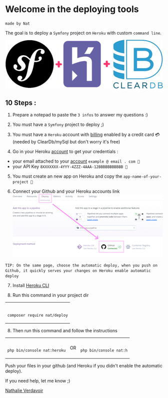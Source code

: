 # Welcome in the deploying tools

`made by Nat` 
              

The goal is to deploy a `Symfony` project on `Heroku` with custom `command line`.


![logos](/assets/ban.png)


## 10 Steps :

1. Prepare a notepad to paste the `3 infos` to answer my questions :)
   

2. You must have a `Symfony` project to deploy ;)
   

3. You must have a `Heroku` account with [billing](https://dashboard.heroku.com/account/billing) enabled by a credit card 💳(needed by ClearDb/mySql but don't worry it's free) 


4. Go in your Heroku [account](https://dashboard.heroku.com/account/) to get your credentials :
- your email attached to your [account](https://dashboard.heroku.com/account/) `example @ email . com 📝`
- your API Key `8XXXXXXX-4YYY-4ZZZ-4AAA-12BBBBBBBBBBB 📝`
  

5. You must create an new app on Heroku and copy the `app-name-of-your-project 📝`
   

6. Connect your Github and your Heroku accounts
link
![link](/assets/link.PNG)


`TIP: On the same page, choose the automatic deploy, when you push on Github, it quickly serves your changes on Heroku enable automatic deploy`


7. Install [Heroku CLI](https://devcenter.heroku.com/articles/heroku-cli)


8.  Run this command in your project dir 


<table><td><pre><code>
composer require nat/deploy
</code></pre></td></table>

8. Then run this command and follow the instructions


<table><td><pre><code>
php bin/console nat:heroku
</code></pre></td><td>
OR
</td><td><pre><code>
php bin/console nat:h
</code></pre></td></table>


 Push your files in your github (and Heroku if you didn't enable the automatic deploy).

 
If you need help, let me know ;)

<div class="badge-base LI-profile-badge" data-locale="fr_FR" data-size="medium" data-theme="dark" data-type="VERTICAL" data-vanity="nathalie-verdavoir" data-version="v1"><a class="badge-base__link LI-simple-link" href="https://fr.linkedin.com/in/nathalie-verdavoir?trk=profile-badge">Nathalie Verdavoir</a></div>